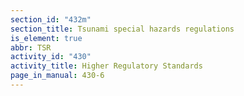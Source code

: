 ```yaml
---
section_id: "432m"
section_title: Tsunami special hazards regulations
is_element: true
abbr: TSR
activity_id: "430"
activity_title: Higher Regulatory Standards
page_in_manual: 430-6
---
```

